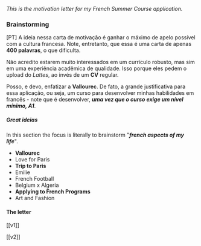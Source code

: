 *This is the motivation letter for my French Summer Course application.*

### Brainstorming

[PT] A ideia nessa carta de motivação é ganhar o máximo de apelo possível com a cultura francesa. Note, entretanto, que essa é uma carta de apenas **400 palavras**, o que dificulta. 

Não acredito estarem muito interessados em um currículo robusto, mas sim em uma experiência acadêmica de qualidade. Isso porque eles pedem o upload do *Lattes*, ao invés de um **CV** regular.

Posso, e devo, enfatizar a **Vallourec**. De fato, a grande justificativa para essa aplicação, ou seja, um curso para desenvolver minhas habilidades em francês - note que é desenvolver, ***uma vez que o curso exige um nível mínimo, A1***.

##### Great ideias

In this section the focus is literally to brainstorm "***french aspects of my life***". 

- **Vallourec**
- Love for Paris
- **Trip to Paris**
- Emilie
- French Football
- Belgium x Algeria
- **Applying to French Programs** 
- Art and Fashion

#### The letter

[[v1]]

[[v2]]

